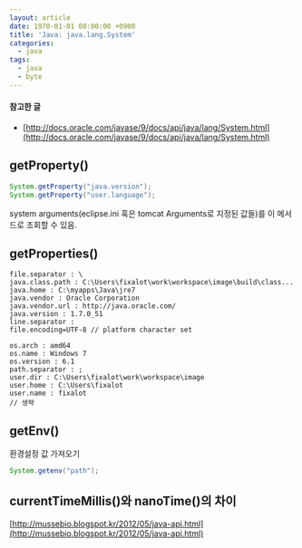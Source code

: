 ```yaml
---
layout: article
date: 1970-01-01 00:00:00 +0900
title: 'Java: java.lang.System'
categories:
  - java
tags:
  - java
  - byte
---
```


#### 참고한 글
- [http://docs.oracle.com/javase/9/docs/api/java/lang/System.html](http://docs.oracle.com/javase/9/docs/api/java/lang/System.html)

## getProperty()
```java
System.getProperty("java.version");
System.getProperty("user.language");
```
system arguments(eclipse.ini 혹은 tomcat Arguments로 지정된 값들)를 이 메서드로 조회할 수 있음.

## getProperties()
```
file.separator : \
java.class.path : C:\Users\fixalot\work\workspace\image\build\class...
java.home : C:\myapps\Java\jre7
java.vendor : Oracle Corporation
java.vendor.url : http://java.oracle.com/
java.version : 1.7.0_51
line.separator :
file.encoding=UTF-8 // platform character set

os.arch : amd64
os.name : Windows 7
os.version : 6.1
path.separator : ;
user.dir : C:\Users\fixalot\work\workspace\image
user.home : C:\Users\fixalot
user.name : fixalot
// 생략
```

## getEnv()
환경설정 값 가져오기
```java
System.getenv("path");
```

## currentTimeMillis()와 nanoTime()의 차이
[http://mussebio.blogspot.kr/2012/05/java-api.html](http://mussebio.blogspot.kr/2012/05/java-api.html)
